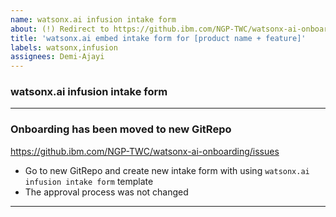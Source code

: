 ```yaml
---
name: watsonx.ai infusion intake form
about: (!) Redirect to https://github.ibm.com/NGP-TWC/watsonx-ai-onboarding/issues
title: 'watsonx.ai embed intake form for [product name + feature]'
labels: watsonx,infusion
assignees: Demi-Ajayi 
---
```


### watsonx.ai infusion intake form 

---
              
### Onboarding has been moved to new GitRepo
https://github.ibm.com/NGP-TWC/watsonx-ai-onboarding/issues

- Go to new GitRepo and create new intake form with using `watsonx.ai infusion intake form` template
- The approval process was not changed
---
